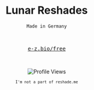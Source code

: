 <h1 align="center">Lunar Reshades</h1>
<p align="center"><code>Made in Germany</code></p>
<br>
<p align="center">
  <samp>
    <a href="https://e-z.bio/free">e-z.bio/free</a>
</samp><br>
</p>
<br>

<p align="center">
<img src="https://api.visitorbadge.io/api/VisitorHit?user=luyatools&countColorcountColor&countColor=%230095FF" alt="Profile Views"/>
</p>


<p align="center"><small><code>I'm not a part of reshade.me</code></small></p>
